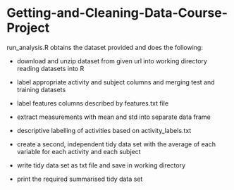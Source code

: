 # Getting-and-Cleaning-Data-Course-Project

run_analysis.R obtains the dataset provided and does the following:

- download and unzip dataset from given url into working directory reading datasets into R

- label appropriate activity and subject columns and merging test and training datasets

- label features columns described by features.txt file

- extract measurements with mean and std into separate data frame

- descriptive labelling of activities based on activity_labels.txt

- create a second, independent tidy data set with the average of each variable for each activity and each subject

- write tidy data set as txt file and save in working directory

- print the required summarised tidy data set
